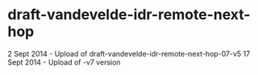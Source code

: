 draft-vandevelde-idr-remote-next-hop
====================================

2 Sept 2014 - Upload of draft-vandevelde-idr-remote-next-hop-07-v5
17 Sept 2014 - Upload of -v7 version
